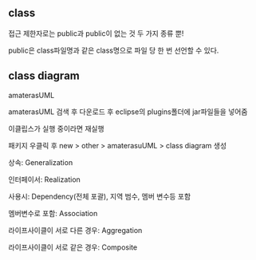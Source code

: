 ## class

접근 제한자로는 public과 public이 없는 것 두 가지 종류 뿐!

public은 class파일명과 같은 class명으로 파일 당 한 번 선언할 수 있다.



## class diagram

amaterasUML

amaterasUML 검색 후 다운로드 후 eclipse의 plugins폴더에 jar파일들을 넣어줌

이클립스가 실행 중이라면 재실행

패키지 우클릭 후 new > other > amaterasuUML > class diagram 생성



상속: Generalization

인터페이서: Realization

사용시: Dependency(전체 포괄), 지역 범수, 멤버 변수등 포함

멤버변수로 포함: Association

라이프사이클이 서로 다른 경우: Aggregation

라이프사이클이 서로 같은 경우: Composite